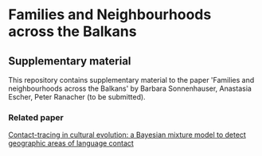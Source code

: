 # Families and Neighbourhoods across the Balkans 
## Supplementary material

This repository contains supplementary material to the paper 'Families and neighbourhoods across
the Balkans' by Barbara Sonnenhauser, Anastasia Escher, Peter Ranacher (to be submitted). 

### Related paper

[Contact-tracing in cultural evolution: a Bayesian mixture model to detect geographic areas of language contact](https://royalsocietypublishing.org/doi/full/10.1098/rsif.2020.1031)






